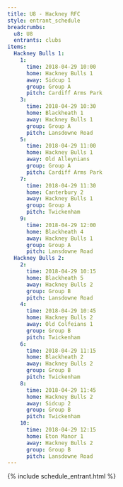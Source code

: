 ```yaml
---
title: U8 - Hackney RFC
style: entrant_schedule
breadcrumbs:
  u8: U8
  entrants: clubs
items:
  Hackney Bulls 1:
    1:
      time: 2018-04-29 10:00
      home: Hackney Bulls 1
      away: Sidcup 1
      group: Group A
      pitch: Cardiff Arms Park
    3:
      time: 2018-04-29 10:30
      home: Blackheath 1
      away: Hackney Bulls 1
      group: Group A
      pitch: Lansdowne Road
    5:
      time: 2018-04-29 11:00
      home: Hackney Bulls 1
      away: Old Alleynians
      group: Group A
      pitch: Cardiff Arms Park
    7:
      time: 2018-04-29 11:30
      home: Canterbury 2
      away: Hackney Bulls 1
      group: Group A
      pitch: Twickenham
    9:
      time: 2018-04-29 12:00
      home: Blackheath 4
      away: Hackney Bulls 1
      group: Group A
      pitch: Lansdowne Road
  Hackney Bulls 2:
    2:
      time: 2018-04-29 10:15
      home: Blackheath 5
      away: Hackney Bulls 2
      group: Group B
      pitch: Lansdowne Road
    4:
      time: 2018-04-29 10:45
      home: Hackney Bulls 2
      away: Old Colfeians 1
      group: Group B
      pitch: Twickenham
    6:
      time: 2018-04-29 11:15
      home: Blackheath 2
      away: Hackney Bulls 2
      group: Group B
      pitch: Twickenham
    8:
      time: 2018-04-29 11:45
      home: Hackney Bulls 2
      away: Sidcup 2
      group: Group B
      pitch: Twickenham
    10:
      time: 2018-04-29 12:15
      home: Eton Manor 1
      away: Hackney Bulls 2
      group: Group B
      pitch: Lansdowne Road
---
```


{% include schedule_entrant.html %}
